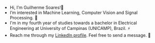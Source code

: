-  Hi, I’m Guilherme Soares!👋
-  I’m interested in Machine Learning, Computer Vision and Signal Processing. 🤖
-  I'm in my fourth year of studies towards a bachelor in Electrical Engineering at University of Campinas (UNICAMP), Brazil. ⚡
-  Reach me through my [LinkedIn profile](https://www.linkedin.com/in/gmsoso/). Feel free to send a message. 🤙

<!---
gsoso01/gsoso01 is a ✨ special ✨ repository because its `README.md` (this file) appears on your GitHub profile.
You can click the Preview link to take a look at your changes.
--->
